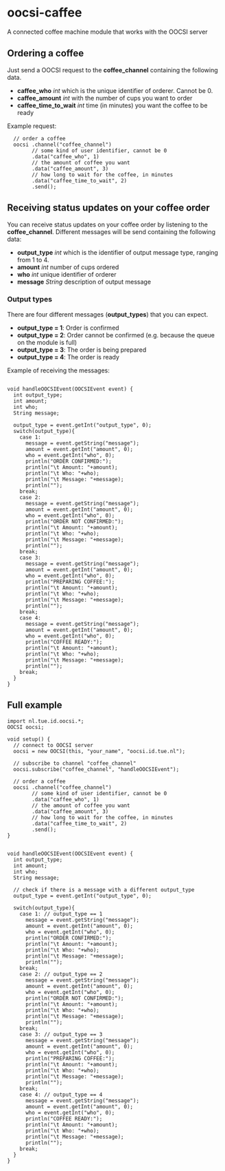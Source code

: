 # oocsi-caffee
A connected coffee machine module that works with the OOCSI server

## Ordering a coffee
Just send a OOCSI request to the **coffee_channel** containing the following data.
* **caffee_who** *int* which is the unique identifier of orderer. Cannot be 0.
* **caffee_amount** *int* with the number of cups you want to order
* **caffee_time_to_wait** *int* time (in minutes) you want the coffee to be ready

Example request:
```Processing
  // order a coffee
  oocsi .channel("coffee_channel")
        // some kind of user identifier, cannot be 0
        .data("caffee_who", 1)
        // the amount of coffee you want
        .data("caffee_amount", 3) 
        // how long to wait for the coffee, in minutes
        .data("caffee_time_to_wait", 2)
        .send(); 
```

## Receiving status updates on your coffee order
You can receive status updates on your coffee order by listening to the **coffee_channel**. Different messages will be send containing the following data:
* **output_type** *int* which is the identifier of output message type, ranging from 1 to 4.
* **amount** *int* number of cups ordered
* **who** *int* unique identifier of orderer
* **message** *String* description of output message

### Output types
There are four different messages (**output_types**) that you can expect.
* **output_type = 1**: Order is confirmed
* **output_type = 2**: Order cannot be confirmed (e.g. because the queue on the module is full)
* **output_type = 3**: The order is being prepared
* **output_type = 4**: The order is ready

Example of receiving the messages:
```Processing

void handleOOCSIEvent(OOCSIEvent event) {
  int output_type;
  int amount;
  int who;
  String message;
  
  output_type = event.getInt("output_type", 0);
  switch(output_type){
    case 1:
      message = event.getString("message");
      amount = event.getInt("amount", 0);
      who = event.getInt("who", 0);
      println("ORDER CONFIRMED:");
      println("\t Amount: "+amount);
      println("\t Who: "+who);
      println("\t Message: "+message);
      println("");
    break;
    case 2:
      message = event.getString("message");
      amount = event.getInt("amount", 0);
      who = event.getInt("who", 0);
      println("ORDER NOT CONFIRMED:");
      println("\t Amount: "+amount);
      println("\t Who: "+who);
      println("\t Message: "+message);
      println("");
    break;
    case 3:
      message = event.getString("message");
      amount = event.getInt("amount", 0);
      who = event.getInt("who", 0);
      println("PREPARING COFFEE:");
      println("\t Amount: "+amount);
      println("\t Who: "+who);
      println("\t Message: "+message);
      println("");
    break;
    case 4:
      message = event.getString("message");
      amount = event.getInt("amount", 0);
      who = event.getInt("who", 0);
      println("COFFEE READY:");
      println("\t Amount: "+amount);
      println("\t Who: "+who);
      println("\t Message: "+message);
      println("");
    break;
  }
}
```

## Full example
```Processing
import nl.tue.id.oocsi.*;
OOCSI oocsi;

void setup() {
  // connect to OOCSI server
  oocsi = new OOCSI(this, "your_name", "oocsi.id.tue.nl");

  // subscribe to channel "coffee_channel"
  oocsi.subscribe("coffee_channel", "handleOOCSIEvent");

  // order a coffee
  oocsi .channel("coffee_channel")
        // some kind of user identifier, cannot be 0
        .data("caffee_who", 1)
        // the amount of coffee you want
        .data("caffee_amount", 3) 
        // how long to wait for the coffee, in minutes
        .data("caffee_time_to_wait", 2)
        .send(); 
}


void handleOOCSIEvent(OOCSIEvent event) {
  int output_type;
  int amount;
  int who;
  String message;
  
  // check if there is a message with a different output_type
  output_type = event.getInt("output_type", 0);
  
  switch(output_type){
    case 1: // output_type == 1
      message = event.getString("message");
      amount = event.getInt("amount", 0);
      who = event.getInt("who", 0);
      println("ORDER CONFIRMED:");
      println("\t Amount: "+amount);
      println("\t Who: "+who);
      println("\t Message: "+message);
      println("");
    break;
    case 2: // output_type == 2
      message = event.getString("message");
      amount = event.getInt("amount", 0);
      who = event.getInt("who", 0);
      println("ORDER NOT CONFIRMED:");
      println("\t Amount: "+amount);
      println("\t Who: "+who);
      println("\t Message: "+message);
      println("");
    break;
    case 3: // output_type == 3
      message = event.getString("message");
      amount = event.getInt("amount", 0);
      who = event.getInt("who", 0);
      println("PREPARING COFFEE:");
      println("\t Amount: "+amount);
      println("\t Who: "+who);
      println("\t Message: "+message);
      println("");
    break;
    case 4: // output_type == 4
      message = event.getString("message");
      amount = event.getInt("amount", 0);
      who = event.getInt("who", 0);
      println("COFFEE READY:");
      println("\t Amount: "+amount);
      println("\t Who: "+who);
      println("\t Message: "+message);
      println("");
    break;
  }
}
```
